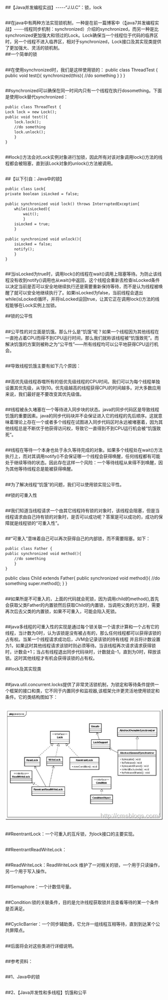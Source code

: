 ##【Java并发编程实战】-----“J.U.C”：锁，lock

##
##在java中有两种方法实现锁机制，一种是在前一篇博客中（【java7并发编程实战】-----线程同步机制：synchronized）介绍的synchronized，而另一种是比synchronized更加强大和领过的Lock。Lock确保当一个线程位于代码的临界区时，另一个线程不进入临界区，相对于synchronized，Lock接口及其实现类提供了更加强大、灵活的锁机制。  
##一个简单的锁  

##
##在使用synchronized时，我们是这样使用锁的：     	public class ThreadTest {
    public void test(){
        synchronized(this){
            //do something
        	}
    	}
	}




##
##synchronized可以确保在同一时间内只有一个线程在执行dosomething。下面是使用lock替代synchronized：


  	public class ThreadTest {
    Lock lock = new Lock();
    public void test(){
        lock.lock();
        //do something
        lock.unlock();
    	}
	}




##
##lock()方法会对Lock实例对象进行加锁，因此所有对该对象调用lock()方法的线程都会被阻塞，直到该Lock对象的unlock()方法被调用。



##
##【以下引自：Java中的锁】


  	public class Lock{
    private boolean isLocked = false;

    public synchronized void lock() throws InterruptedException{
        while(isLocked){
            wait();
        	}
        isLocked = true;
    	}

    public synchronized void unlock(){
        isLocked = false;
        notify();
    	}
	}




##
##当isLocked为true时，调用lock()的线程在wait()调用上阻塞等待。为防止该线程没有收到notify()调用也从wait()中返回，这个线程会重新去检查isLocked条件以决定当前是否可以安全地继续执行还是需要重新保持等待，而不是认为线程被唤醒了就可以安全地继续执行了。如果isLocked为false，当前线程会退出while(isLocked)循环，并将isLocked设回true，让其它正在调用lock()方法的线程能够在Lock实例上加锁。


##锁的公平性



##
##公平性的对立面是饥饿。那么什么是“饥饿”呢？如果一个线程因为其他线程在一直抢占着CPU而得不到CPU运行时间，那么我们就称该线程被“饥饿致死”。而解决饥饿的方案则被称之为“公平性”——所有线程均可以公平地获得CPU运行机会。



##
##导致线程饥饿主要有如下几个原因：



##
##高优先级线程吞噬所有的低优先级线程的CPU时间。我们可以为每个线程单独设置其优先级，从1到10。优先级越高的线程获得CPU的时间越多。对大多数应用来说，我们最好是不要改变其优先级值。



##
##线程被永久堵塞在一个等待进入同步块的状态。java的同步代码区是导致线程饥饿的重要因素。java的同步代码块并不会保证进入它的线程的先后顺序。这就意味着理论上存在一个或者多个线程在试图进入同步代码区时永远被堵塞着，因为其他线程总是不断优于他获得访问权，导致它一直得到不到CPU运行机会被“饥饿致死”。



##
##线程在等待一个本身也处于永久等待完成的对象。如果多个线程处在wait()方法执行上，而对其调用notify()不会保证哪一个线程会获得唤醒，任何线程都有可能处于继续等待的状态。因此存在这样一个风险：一个等待线程从来得不到唤醒，因为其他等待线程总是能被获得唤醒。



##
##为了解决线程“饥饿”的问题，我们可以使用锁实现公平性。


##锁的可重入性



##
##我们知道当线程请求一个由其它线程持有锁的对象时，该线程会阻塞，但是当线程请求由自己持有锁的对象时，是否可以成功呢？答案是可以成功的，成功的保障就是线程锁的“可重入性”。



##
##“可重入”意味着自己可以再次获得自己的内部锁，而不需要阻塞。如下：


  	public class Father {
    public synchronized void method(){
        //do something
    	}
	}
public class Child extends Father{
    public synchronized void method(){
        //do something 
        super.method();
    	}
	}




##
##如果所是不可重入的，上面的代码就会死锁，因为调用child的method(),首先会获取父类Father的内置锁然后获取Child的内置锁，当调用父类的方法时，需要再次后去父类的内置锁，如果不可重入，可能会陷入死锁。



##
##java多线程的可重入性的实现是通过每个锁关联一个请求计算和一个占有它的线程，当计数为0时，认为该锁是没有被占有的，那么任何线程都可以获得该锁的占有权。当某一个线程请求成功后，JVM会记录该锁的持有线程 并且将计数设置为1，如果这时其他线程请求该锁时则必须等待。当该线程再次请求请求获得锁时，计数会+1；当占有线程退出同步代码块时，计数就会-1，直到为0时，释放该锁。这时其他线程才有机会获得该锁的占有权。


##lock及其实现类



##
##java.util.concurrent.locks提供了非常灵活锁机制，为锁定和等待条件提供一个框架的接口和类，它不同于内置同步和监视器,该框架允许更灵活地使用锁定和条件。它的类结构图如下：



##
## ![Alt text](../md/img/101721403321141.jpg)



##
##ReentrantLock：一个可重入的互斥锁，为lock接口的主要实现。



##
##ReentrantReadWriteLock：



##
##ReadWriteLock：ReadWriteLock 维护了一对相关的锁，一个用于只读操作，另一个用于写入操作。



##
##Semaphore：一个计数信号量。



##
##Condition:锁的关联条件，目的是允许线程获取锁并且查看等待的某一个条件是否满足。



##
##CyclicBarrier：一个同步辅助类，它允许一组线程互相等待，直到到达某个公共屏障点。



##
##后面将会对这些类进行详细说明。



##
##



##
##参考资料：



##
##1、Java中的锁



##
##2、【Java并发性和多线程】饥饿和公平